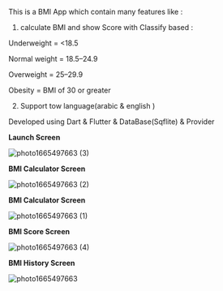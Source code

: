 This is a BMI App which contain many features like :

1. calculate BMI and show Score with Classify based : 	

Underweight = <18.5

Normal weight = 18.5–24.9

Overweight = 25–29.9

Obesity = BMI of 30 or greater

2. Support tow language(arabic & english )

Developed using Dart & Flutter & DataBase(Sqflite) & Provider


**Launch Screen**

![photo1665497663 (3)](https://user-images.githubusercontent.com/67949970/195120727-0f1d3586-ab4a-4fed-b0b3-cf05c16b9786.jpeg)

**BMI Calculator Screen**

![photo1665497663 (2)](https://user-images.githubusercontent.com/67949970/195120811-669bcec6-be8a-4406-b768-5e0635e01ae6.jpeg)

**BMI Calculator Screen**

![photo1665497663 (1)](https://user-images.githubusercontent.com/67949970/195120857-d2059929-bf0b-431d-971f-4c445d3b68fa.jpeg)

**BMI Score Screen**

![photo1665497663 (4)](https://user-images.githubusercontent.com/67949970/195120917-0add6189-41bd-453e-b09f-bff017214466.jpeg)

**BMI History Screen**

![photo1665497663](https://user-images.githubusercontent.com/67949970/195120968-b5ece7ed-40bf-4485-91f5-570a9772a3ba.jpeg)
